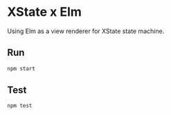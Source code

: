 # XState x Elm

Using Elm as a view renderer for XState state machine.

## Run

```bash
npm start
```

## Test

```bash
npm test
```
